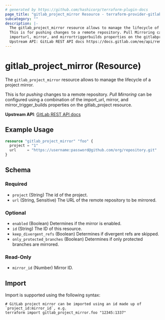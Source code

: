 ```yaml
---
# generated by https://github.com/hashicorp/terraform-plugin-docs
page_title: "gitlab_project_mirror Resource - terraform-provider-gitlab"
subcategory: ""
description: |-
  The gitlab_project_mirror resource allows to manage the lifecycle of a project mirror.
  This is for pushing changes to a remote repository. Pull Mirroring can be configured using a combination of the
  importurl, mirror, and mirrortriggerbuilds properties on the gitlabproject resource.
  Upstream API: GitLab REST API docs https://docs.gitlab.com/ee/api/remote_mirrors.html
---
```


# gitlab_project_mirror (Resource)

The `gitlab_project_mirror` resource allows to manage the lifecycle of a project mirror.

This is for *pushing* changes to a remote repository. *Pull Mirroring* can be configured using a combination of the
import_url, mirror, and mirror_trigger_builds properties on the gitlab_project resource.

**Upstream API**: [GitLab REST API docs](https://docs.gitlab.com/ee/api/remote_mirrors.html)

## Example Usage

```terraform
resource "gitlab_project_mirror" "foo" {
  project = "1"
  url     = "https://username:password@github.com/org/repository.git"
}
```

<!-- schema generated by tfplugindocs -->
## Schema

### Required

- `project` (String) The id of the project.
- `url` (String, Sensitive) The URL of the remote repository to be mirrored.

### Optional

- `enabled` (Boolean) Determines if the mirror is enabled.
- `id` (String) The ID of this resource.
- `keep_divergent_refs` (Boolean) Determines if divergent refs are skipped.
- `only_protected_branches` (Boolean) Determines if only protected branches are mirrored.

### Read-Only

- `mirror_id` (Number) Mirror ID.

## Import

Import is supported using the following syntax:

```shell
# GitLab project mirror can be imported using an id made up of `project_id:mirror_id`, e.g.
terraform import gitlab_project_mirror.foo "12345:1337"
```
